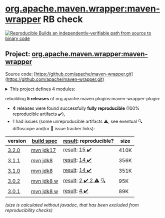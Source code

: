 [org.apache.maven.wrapper:maven-wrapper](https://central.sonatype.com/artifact/org.apache.maven.wrapper/maven-wrapper/versions) RB check
=======

[![Reproducible Builds](https://reproducible-builds.org/images/logos/rb.svg) an independently-verifiable path from source to binary code](https://reproducible-builds.org/)

## Project: [org.apache.maven.wrapper:maven-wrapper](https://central.sonatype.com/artifact/org.apache.maven.wrapper/maven-wrapper/versions)

Source code: [https://github.com/apache/maven-wrapper.git](https://github.com/apache/maven-wrapper.git)

<details><summary>This project defines 4 modules:</summary>

* [org.apache.maven.plugins:maven-wrapper-plugin](https://central.sonatype.com/artifact/org.apache.maven.plugins/maven-wrapper-plugin/3.2.0)
* [org.apache.maven.wrapper:maven-wrapper](https://central.sonatype.com/artifact/org.apache.maven.wrapper/maven-wrapper/3.2.0)
* [org.apache.maven.wrapper:maven-wrapper-distribution](https://central.sonatype.com/artifact/org.apache.maven.wrapper/maven-wrapper-distribution/3.2.0)
* [org.apache.maven.wrapper:maven-wrapper-parent](https://central.sonatype.com/artifact/org.apache.maven.wrapper/maven-wrapper-parent/3.2.0)
</details>

rebuilding **5 releases** of org.apache.maven.plugins:maven-wrapper-plugin:
- **4** releases were found successfully **fully reproducible** (100% reproducible artifacts :heavy_check_mark:),
- 1 had issues (some unreproducible artifacts :warning:, see eventual :mag: diffoscope and/or :memo: issue tracker links):

| version | [build spec](/BUILDSPEC.md) | [result](https://reproducible-builds.org/docs/jvm/): reproducible? | size |
| -- | --------- | ------ | -- |
| [3.2.0](https://central.sonatype.com/artifact/org.apache.maven.wrapper/maven-wrapper/3.2.0/pom) | [mvn jdk17](wrapper-3.2.0.buildspec) | [result](maven-wrapper-parent-3.2.0.buildinfo): [15 :heavy_check_mark: ](maven-wrapper-parent-3.2.0.buildcompare) | 410K |
| [3.1.1](https://central.sonatype.com/artifact/org.apache.maven.wrapper/maven-wrapper/3.1.1/pom) | [mvn jdk8](wrapper-3.1.1.buildspec) | [result](maven-wrapper-parent-3.1.1.buildinfo): [14 :heavy_check_mark: ](maven-wrapper-parent-3.1.1.buildcompare) | 356K |
| [3.1.0](https://central.sonatype.com/artifact/org.apache.maven.wrapper/maven-wrapper-parent/3.1.0/pom) | [mvn jdk8](wrapper-3.1.0.buildspec) | [result](maven-wrapper-parent-3.1.0.buildinfo): [14 :heavy_check_mark: ](maven-wrapper-parent-3.1.0.buildcompare) | 351K |
| [3.0.2](https://central.sonatype.com/artifact/org.apache.maven.plugins/maven-wrapper-plugin/3.0.2/pom) | [mvn jdk8 w](maven-wrapper-plugin-3.0.2.buildspec) | [result](maven-wrapper-plugin-3.0.2.buildinfo): [2 :heavy_check_mark:  2 :warning:](maven-wrapper-plugin-3.0.2.buildcompare) [:mag:](maven-wrapper-plugin-3.0.2.diffoscope) | 95K |
| [3.0.1](https://central.sonatype.com/artifact/org.apache.maven.plugins/maven-wrapper-plugin/3.0.1/pom) | [mvn jdk8 w](maven-wrapper-plugin-3.0.1.buildspec) | [result](maven-wrapper-plugin-3.0.1.buildinfo): [4 :heavy_check_mark: ](maven-wrapper-plugin-3.0.1.buildcompare) | 89K |

<i>(size is calculated without javadoc, that has been excluded from reproducibility checks)</i>

